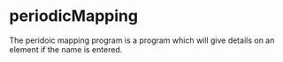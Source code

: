 # periodicMapping

The peridoic mapping program is a program which will give details on an element if the name is entered. 
